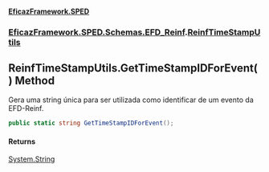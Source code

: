#### [EficazFramework.SPED](EficazFrameworkSPED.md 'EficazFramework SPED')
### [EficazFramework.SPED.Schemas.EFD_Reinf](EficazFramework.SPED.Schemas.EFD_Reinf.md 'EficazFramework.SPED.Schemas.EFD_Reinf').[ReinfTimeStampUtils](EficazFramework.SPED.Schemas.EFD_Reinf/ReinfTimeStampUtils.md 'EficazFramework.SPED.Schemas.EFD_Reinf.ReinfTimeStampUtils')

## ReinfTimeStampUtils.GetTimeStampIDForEvent() Method

Gera uma string única para ser utilizada como identificar de um evento da EFD-Reinf.

```csharp
public static string GetTimeStampIDForEvent();
```

#### Returns
[System.String](https://docs.microsoft.com/en-us/dotnet/api/System.String 'System.String')